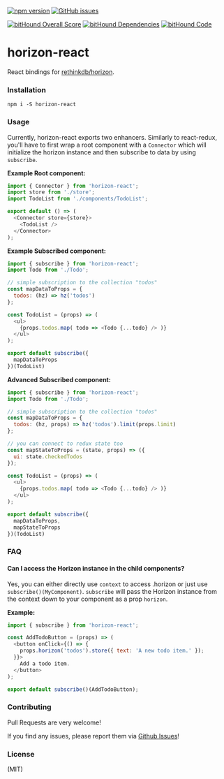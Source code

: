 [![npm version](https://badge.fury.io/js/horizon-react.svg)](https://badge.fury.io/js/horizon-react)
[![GitHub issues](https://img.shields.io/github/issues/flipace/horizon-react.svg)](https://github.com/flipace/horizon-react/issues)

[![bitHound Overall Score](https://www.bithound.io/github/flipace/horizon-react/badges/score.svg)](https://www.bithound.io/github/flipace/horizon-react)
[![bitHound Dependencies](https://www.bithound.io/github/flipace/horizon-react/badges/dependencies.svg)](https://www.bithound.io/github/flipace/horizon-react/master/dependencies/npm)
[![bitHound Code](https://www.bithound.io/github/flipace/horizon-react/badges/code.svg)](https://www.bithound.io/github/flipace/horizon-react)
# horizon-react
React bindings for [rethinkdb/horizon](https://github.com/rethinkdb/horizon).

### Installation
```
npm i -S horizon-react
```

### Usage
Currently, horizon-react exports two enhancers.
Similarly to react-redux, you'll have to first wrap a root component with a
```Connector``` which will initialize the horizon instance and then subscribe to
data by using ```subscribe```.

**Example Root component:**
```JavaScript
import { Connector } from 'horizon-react';
import store from './store';
import TodoList from './components/TodoList';

export default () => (
  <Connector store={store}>
    <TodoList />
  </Connector>
);
```

**Example Subscribed component:**
```JavaScript
import { subscribe } from 'horizon-react';
import Todo from './Todo';

// simple subscription to the collection "todos"
const mapDataToProps = {
  todos: (hz) => hz('todos')
};

const TodoList = (props) => (
  <ul>
    {props.todos.map( todo => <Todo {...todo} /> )}
  </ul>
);

export default subscribe({
  mapDataToProps
})(TodoList)
```


**Advanced Subscribed component:**
```JavaScript
import { subscribe } from 'horizon-react';
import Todo from './Todo';

// simple subscription to the collection "todos"
const mapDataToProps = {
  todos: (hz, props) => hz('todos').limit(props.limit)
};

// you can connect to redux state too
const mapStateToProps = (state, props) => ({
  ui: state.checkedTodos
});

const TodoList = (props) => (
  <ul>
    {props.todos.map( todo => <Todo {...todo} /> )}
  </ul>
);

export default subscribe({
  mapDataToProps,
  mapStateToProps
})(TodoList)
```

### FAQ
#### Can I access the Horizon instance in the child components?
Yes, you can either directly use ```context``` to access .horizon or just use ```subscribe()(MyComponent)```. ```subscribe``` will pass the Horizon instance from the context down to your component as a prop ```horizon```.

**Example:**
```JavaScript
import { subscribe } from 'horizon-react';

const AddTodoButton = (props) => (
  <button onClick={() => {
    props.horizon('todos').store({ text: 'A new todo item.' });
  }}>
    Add a todo item.
  </button>
);

export default subscribe()(AddTodoButton);
```

### Contributing

Pull Requests are very welcome!

If you find any issues, please report them via [Github Issues](https://github.com/flipace/horizon-react/issues)!

### License
(MIT)
